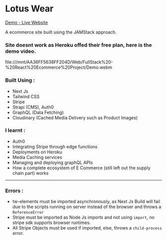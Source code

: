 # Lotus Wear

[Demo - Live Website](https://lotus-wear.vercel.app)

A ecommerce site built using the JAMStack approach. 

### Site doesnt work as Heroku offed their free plan, here is the demo video.

 file:///mnt/AA38FF5638FF204D/Web/FullStack%20-%20React%20Ecommerce%20Project/Demo.webm


### Built Using :
- Next Js
- Tailwind CSS
- Stripe
- Strapi (CMS), Auth0
- GraphQL (Data Fetching)
- Cloudinary (Cached Media Delivery such as Product Images)


### I learnt : 
- Auth0
- Integrating Stripe through edge functions
- Deployments on Heroku
- Media Caching services 
- Managing and deploying graphQL APIs
- How a complete ecosystem of E Commerce (still left out the supply chain part) works


***


### Errors : 

- tw-elements must be imported asynchronously, as Next Js Build will fail due to the scripts running on server instead of the browser and throws a `ReferenceError`
- Stripe must be imported as Node Js imports and not using `import`, no stripe sdk supports browser runtimes.
- All Stripe Objects must be used if imported, else, throws a `child-process` error.


